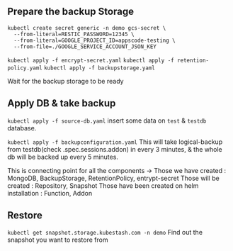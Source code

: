## Prepare the backup Storage

```
kubectl create secret generic -n demo gcs-secret \
  --from-literal=RESTIC_PASSWORD=12345 \
  --from-literal=GOOGLE_PROJECT_ID=appscode-testing \
  --from-file=./GOOGLE_SERVICE_ACCOUNT_JSON_KEY
```

`kubectl apply -f encrypt-secret.yaml`
`kubectl apply -f retention-policy.yaml`
`kubectl apply -f backupstorage.yaml`

Wait for the backup storage to be ready

## Apply DB & take backup

`kubectl apply -f source-db.yaml`
insert some data on `test` & `testdb` database.

`kubectl apply -f backupconfiguration.yaml`
This will take logical-backup from testdb(check .spec.sessions.addon) in every 3 minutes, & the whole db will be backed up every 5 minutes.

This is connecting point for all the components -> 
Those we have created : MongoDB, BackupStorage, RetentionPolicy, entrypt-secret
Those will be created : Repository, Snapshot
Those have been created on helm installation : Function, Addon


## Restore

`kubectl get snapshot.storage.kubestash.com -n demo`
Find out the snapshot you want to restore from

